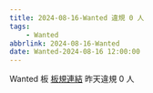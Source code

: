 ```yaml
---
title: 2024-08-16-Wanted 違規 0 人
tags:
    - Wanted
abbrlink: 2024-08-16-Wanted
date: Wanted-2024-08-16 12:00:00
---
```

Wanted 板 [板規連結](https://www.ptt.cc/bbs/Wanted/M.1608829773.A.D3B.html)
昨天違規 0 人
